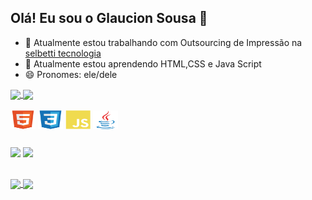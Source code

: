 ## Olá! Eu sou o Glaucion Sousa 👋

- 🔭 Atualmente estou trabalhando com Outsourcing de Impressão na [selbetti tecnologia](https://selbetti.com.br/)
- 🌱 Atualmente estou aprendendo HTML,CSS e Java Script
- 😄 Pronomes: ele/dele

<div>
<a href="https://github.com/GlaucionSousa/github-readme-stats">
  <img height=180 align="center" src="https://github-readme-stats.vercel.app/api?username=GlaucionSousa&show_icons=true&theme=dracula&include_all_commits=true" />
</a>
<a href="https://github.com/GlaucionSousa/convoychat">
  <img height=180 align="center" src="https://github-readme-stats.vercel.app/api/top-langs?username=GlaucionSousa&layout=compact&langs_count=8&card_width=180&theme=dracula" />
</a>
</div>

<div style="display: inline_block"><br>
  <img align="center" alt="GSS-HTML" height="30" width="40" src="https://raw.githubusercontent.com/devicons/devicon/master/icons/html5/html5-original.svg">
  <img align="center" alt="GSS-CSS" height="30" width="40" src="https://raw.githubusercontent.com/devicons/devicon/master/icons/css3/css3-original.svg">
  <img align="center" alt="GSS-Js" height="30" width="40" src="https://raw.githubusercontent.com/devicons/devicon/master/icons/javascript/javascript-plain.svg">
  <img align="center" alt="GSS-Python" height="30" width="40" src="https://raw.githubusercontent.com/devicons/devicon/master/icons/java/java-original.svg">
</div>

##

<div> 
  <a href = "mailto:sousaglaucion@outlook.com"><img src="https://img.shields.io/badge/Microsoft_Outlook-0078D4?style=for-the-badge&logo=microsoft-outlook&logoColor=white" target="_blank"></a>
  <a href="https://www.linkedin.com/in/glaucion-silva-de-sousa-1a0b21229/" target="_blank"><img src="https://img.shields.io/badge/-LinkedIn-%230077B5?style=for-the-badge&logo=linkedin&logoColor=white" target="_blank"></a> 
</div>

##

<div>
<a href="https://github.com/GlaucionSousa/dio-lab-open-source">
  <img height=180 align="center" src="https://github-readme-stats.vercel.app/api/pin/?username=GlaucionSousa&repo=dio-lab-open-source&theme=dracula" />
</a>
<a href="https://github.com/GlaucionSousa/Projeto_Estudo_HTML_CSS_JS">
  <img height=180 align="center" src="https://github-readme-stats.vercel.app/api/pin/?username=GlaucionSousa&repo=Projeto_Estudo_HTML_CSS_JS&theme=dracula" />
</a> 
</div>



